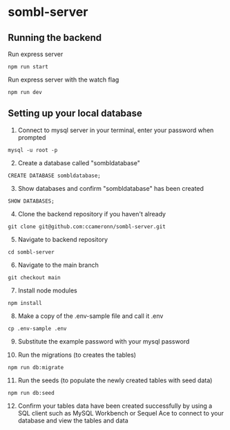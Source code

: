 # sombl-server

## Running the backend

Run express server

```
npm run start
```

Run express server with the watch flag

```
npm run dev
```

## Setting up your local database

1. Connect to mysql server in your terminal, enter your password when prompted

```
mysql -u root -p
```

2. Create a database called "sombldatabase"

```
CREATE DATABASE sombldatabase;
```

3. Show databases and confirm "sombldatabase" has been created

```
SHOW DATABASES;
```

4. Clone the backend repository if you haven't already

```
git clone git@github.com:ccameronn/sombl-server.git
```

5. Navigate to backend repository

```
cd sombl-server
```

6. Navigate to the main branch

```
git checkout main
```

7. Install node modules

```
npm install
```

8. Make a copy of the .env-sample file and call it .env

```
cp .env-sample .env
```

9. Substitute the example password with your mysql password

10. Run the migrations (to creates the tables)

```
npm run db:migrate
```

11. Run the seeds (to populate the newly created tables with seed data)

```
npm run db:seed
```

12. Confirm your tables data have been created successfully by using a SQL client such as MySQL Workbench or Sequel Ace to connect to your database and view the tables and data

